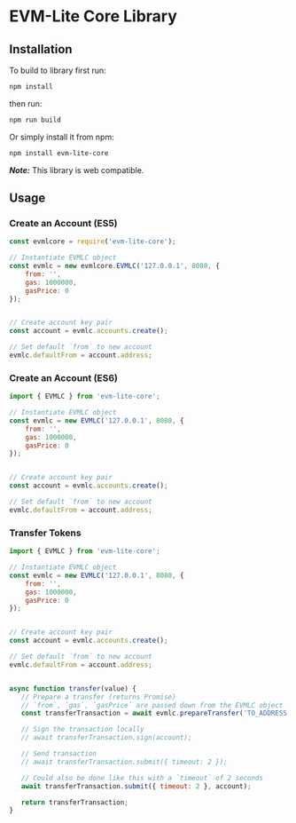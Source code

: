 # EVM-Lite Core Library

## Installation

To build to library first run:

```bash
npm install
```

then run:

```bash
npm run build
```

Or simply install it from npm:

```bash
npm install evm-lite-core
```

***Note:*** This library is web compatible.


## Usage

### Create an Account (ES5)


```javascript
const evmlcore = require('evm-lite-core');

// Instantiate EVMLC object
const evmlc = new evmlcore.EVMLC('127.0.0.1', 8080, {
    from: '',
    gas: 1000000,
    gasPrice: 0
});


// Create account key pair
const account = evmlc.accounts.create();

// Set default `from` to new account
evmlc.defaultFrom = account.address;
```

### Create an Account (ES6)


```javascript
import { EVMLC } from 'evm-lite-core';

// Instantiate EVMLC object
const evmlc = new EVMLC('127.0.0.1', 8080, {
    from: '',
    gas: 1000000,
    gasPrice: 0
});


// Create account key pair
const account = evmlc.accounts.create();

// Set default `from` to new account
evmlc.defaultFrom = account.address;
```

### Transfer Tokens

```javascript
import { EVMLC } from 'evm-lite-core';

// Instantiate EVMLC object
const evmlc = new EVMLC('127.0.0.1', 8080, {
    from: '',
    gas: 1000000,
    gasPrice: 0
});


// Create account key pair
const account = evmlc.accounts.create();

// Set default `from` to new account
evmlc.defaultFrom = account.address;


async function transfer(value) {
   // Prepare a transfer (returns Promise)
   // `from`, `gas`, `gasPrice` are passed down from the EVMLC object
   const transferTransaction = await evmlc.prepareTransfer('TO_ADDRESS', 100);

   // Sign the transaction locally
   // await transferTransaction.sign(account);

   // Send transaction
   // await transferTransaction.submit({ timeout: 2 });

   // Could also be done like this with a `timeout` of 2 seconds
   await transferTransaction.submit({ timeout: 2 }, account);

   return transferTransaction;
}
```
